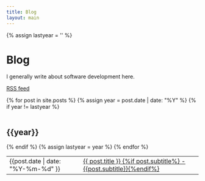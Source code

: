 ```yaml
---
title: Blog
layout: main
---
```


{% assign lastyear = '' %}

# Blog

I generally write about software development here.

[RSS feed](/feed.xml)

<table class="simple">
<tbody>
{% for post in site.posts %}
{% assign year = post.date | date: "%Y" %}
{% if year != lastyear %}
</tbody>
</table>
<h2>{{year}}</h2>
<table class="simple">
<tbody>
{% endif %}
<tr><td><date>{{post.date | date: "%Y-%m-%d" }}</date></td><td><a href="{{post.url}}">
    {{ post.title }}
{%if post.subtitle%} - {{post.subtitle}}{%endif%}
</a></td></tr>
{% assign lastyear = year %}
{% endfor %}
</tbody>
</table>

<!--
<ul class="nobullet">
{% for post in site.posts %}
<li class="card"><p>
<a href="{{post.url}}">
    {{ post.title }}
{%if post.subtitle%} - {{post.subtitle}}{%endif%}
</a>    
<br/>
<small><date>[{{ post.date | date: "%Y-%m-%d" }}]</date></small>
<br/>
<span class="excerpt">
    {% assign pars = post.content | split: '<p>' %}
    {{ pars[1] | strip_html | truncate: 124 }}
</span>
<br/>
{% if post.links %}
<em>Syndicated at</em>
{% for link in post.links %}<a href="{{ post.links[link.first] }}">{{link.first}}</a>{%if forloop.last%}{%else%}, {%endif%}{% endfor %}
{% endif %}
</p>
</li>
{% endfor %}
</ul>
-->